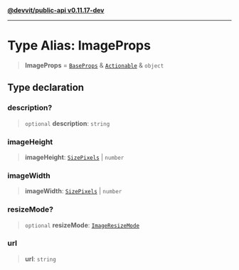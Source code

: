 [**@devvit/public-api v0.11.17-dev**](../../../../../../README.md)

---

# Type Alias: ImageProps

> **ImageProps** = [`BaseProps`](BaseProps.md) & [`Actionable`](Actionable.md) & `object`

## Type declaration

### description?

> `optional` **description**: `string`

### imageHeight

> **imageHeight**: [`SizePixels`](SizePixels.md) \| `number`

### imageWidth

> **imageWidth**: [`SizePixels`](SizePixels.md) \| `number`

### resizeMode?

> `optional` **resizeMode**: [`ImageResizeMode`](ImageResizeMode.md)

### url

> **url**: `string`
